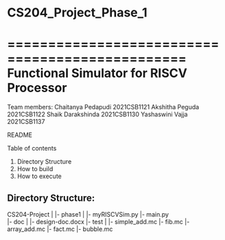 # CS204_Project_Phase_1

================================================
Functional Simulator for RISCV Processor
================================================

Team members:
Chaitanya Pedapudi  2021CSB1121
Akshitha Peguda     2021CSB1122
Shaik Darakshinda   2021CSB1130
Yashaswini Vajja    2021CSB1137

README

Table of contents
1. Directory Structure
2. How to build
3. How to execute


Directory Structure:
--------------------
CS204-Project
  |
  |- phase1
      |
      |- myRISCVSim.py
      |- main.py      
  |- doc
      |
      |- design-doc.docx
  |- test
      |
      |- simple_add.mc
      |- fib.mc
      |- array_add.mc
      |- fact.mc
      |- bubble.mc
      

